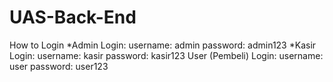 # UAS-Back-End
How to Login
*Admin Login: 
username: admin
password: admin123
*Kasir Login:
username: kasir
password: kasir123
User (Pembeli) Login:
username: user
password: user123
